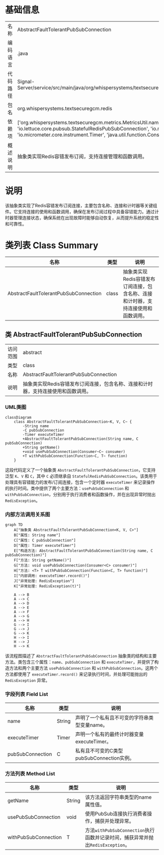 # 基础信息

|      |      |
|------|------|
| 名称 | AbstractFaultTolerantPubSubConnection |
| 编码语言 | .java |
| 代码路径 | Signal-Server/service/src/main/java/org/whispersystems/textsecuregcm/redis/AbstractFaultTolerantPubSubConnection.java |
| 包名 | org.whispersystems.textsecuregcm.redis |
| 依赖项 | ['org.whispersystems.textsecuregcm.metrics.MetricsUtil.name', 'io.lettuce.core.RedisException', 'io.lettuce.core.pubsub.StatefulRedisPubSubConnection', 'io.micrometer.core.instrument.Metrics', 'io.micrometer.core.instrument.Timer', 'java.util.function.Consumer', 'java.util.function.Function'] |
| 概述说明 | 抽象类实现Redis容错发布订阅，支持连接管理和函数调用。 |

# 说明

该抽象类实现了Redis容错发布订阅连接，主要包含名称、连接和计时器等关键组件。它支持连接的使用和函数调用，确保在发布订阅过程中具备容错能力。通过计时器管理连接状态，确保系统在出现故障时能够自动恢复，从而提升系统的稳定性和可靠性。

# 类列表 Class Summary

| 名称   | 类型  | 说明 |
|-------|------|-------------|
| AbstractFaultTolerantPubSubConnection | class | 抽象类实现Redis容错发布订阅连接，包含名称、连接和计时器，支持连接使用和函数调用。 |



## 类 AbstractFaultTolerantPubSubConnection

|      |      |
|------|------|
| 访问范围 | abstract |
| 类型 | class |
| 名称 | AbstractFaultTolerantPubSubConnection |
| 说明 | 抽象类实现Redis容错发布订阅连接，包含名称、连接和计时器，支持连接使用和函数调用。 |


### UML类图

```mermaid
classDiagram
    class AbstractFaultTolerantPubSubConnection~K, V, C~ {
        -String name
        -C pubSubConnection
        -Timer executeTimer
        +AbstractFaultTolerantPubSubConnection(String name, C pubSubConnection)
        +String getName()
        +void usePubSubConnection(Consumer~C~ consumer)
        +T withPubSubConnection(Function~C, T~ function)
    }
```

这段代码定义了一个抽象类 `AbstractFaultTolerantPubSubConnection`，它支持泛型 `K`、`V` 和 `C`，其中 `C` 必须继承自 `StatefulRedisPubSubConnection`。该类用于处理具有容错能力的发布/订阅连接，包含一个定时器 `executeTimer` 来记录操作的执行时间。类中提供了两个主要方法：`usePubSubConnection` 和 `withPubSubConnection`，分别用于执行消费者和函数操作，并在出现异常时抛出 `RedisException`。


### 内部方法调用关系图

```mermaid
graph TD
    A["抽象类 AbstractFaultTolerantPubSubConnection<K, V, C>"]
    B["属性: String name"]
    C["属性: C pubSubConnection"]
    D["属性: Timer executeTimer"]
    E["构造方法: AbstractFaultTolerantPubSubConnection(String name, C pubSubConnection)"]
    F["方法: String getName()"]
    G["方法: void usePubSubConnection(Consumer<C> consumer)"]
    H["方法: <T> T withPubSubConnection(Function<C, T> function)"]
    I["内部调用: executeTimer.record()"]
    J["异常处理: RedisException"]
    K["异常处理: RedisException(t)"]

    A --> B
    A --> C
    A --> D
    A --> E
    A --> F
    A --> G
    A --> H
    G --> I
    G --> J
    G --> K
    H --> I
    H --> J
    H --> K
```

该流程图描述了 `AbstractFaultTolerantPubSubConnection` 抽象类的结构和主要方法。类包含三个属性：`name`、`pubSubConnection` 和 `executeTimer`，并提供了构造方法和两个主要方法 `usePubSubConnection` 和 `withPubSubConnection`。这两个方法都使用了 `executeTimer.record()` 来记录执行时间，并处理可能抛出的 `RedisException` 异常。

### 字段列表 Field List

| 名称  | 类型  | 说明 |
|-------|-------|------|
| name | String | 声明了一个私有且不可变的字符串类型变量name。 |
| executeTimer | Timer | 声明一个私有的最终计时器变量executeTimer。 |
| pubSubConnection | C | 私有且不可变的C类型pubSubConnection实例。 |

### 方法列表 Method List

| 名称  | 类型  | 说明 |
|-------|-------|------|
| getName | String | 该方法返回字符串类型的name属性值。 |
| usePubSubConnection | void | 使用PubSub连接执行消费者操作，捕获并处理异常。 |
| withPubSubConnection | T | 方法`withPubSubConnection`执行函数并记录时间，捕获异常并抛出`RedisException`。 |




